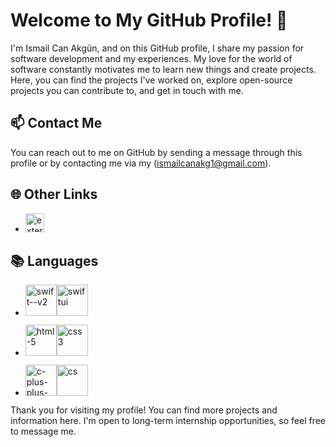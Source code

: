 # Welcome to My GitHub Profile! 👋

I'm Ismail Can Akgün, and on this GitHub profile, I share my passion for software development and my experiences. My love for the world of software constantly motivates me to learn new things and create projects. Here, you can find the projects I've worked on, explore open-source projects you can contribute to, and get in touch with me.

## 📫 Contact Me

You can reach out to me on GitHub by sending a message through this profile or by contacting me via my 
(ismailcanakg1@gmail.com).

## 🌐 Other Links

- [<img width="30" height="30" src="https://img.icons8.com/external-tal-revivo-shadow-tal-revivo/48/external-linkedin-in-logo-used-for-professional-networking-logo-shadow-tal-revivo.png" alt="external-linkedin-in-logo-used-for-professional-networking-logo-shadow-tal-revivo"/>](https://www.linkedin.com/in/ismailcanakg)

## 📚 Languages
- <img width="50" height="50" src="https://img.icons8.com/plasticine/100/swift--v2.png" alt="swift--v2"/><img width="50" height="50" src="https://img.icons8.com/plasticine/100/swiftui.png" alt="swiftui"/>

- <img width="50" height="50" src="https://img.icons8.com/plasticine/100/html-5.png" alt="html-5"/><img width="50" height="50" src="https://img.icons8.com/plasticine/100/css3.png" alt="css3"/>

- <img width="50" height="50" src="https://img.icons8.com/color/48/c-plus-plus-logo.png" alt="c-plus-plus-logo"/><img width="50" height="50" src="https://img.icons8.com/pulsar-color/48/cs.png" alt="cs"/>

Thank you for visiting my profile! You can find more projects and information here. I'm open to long-term internship opportunities, so feel free to message me.
